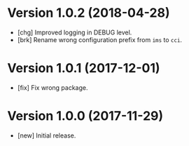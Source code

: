 # Version 1.0.2 (2018-04-28)

* [chg] Improved logging in DEBUG level.
* [brk] Rename wrong configuration prefix from `ims` to `cci`.

# Version 1.0.1 (2017-12-01)

* [fix] Fix wrong package. 

# Version 1.0.0 (2017-11-29)

* [new] Initial release. 

